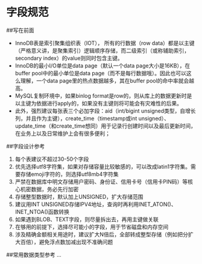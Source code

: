 # 字段规范

##写在前面
* InnoDB表是索引聚集组织表（IOT）， 所有的行数据（row data）都是以主键（严格意义讲，是聚集索引）逻辑顺序存储，而二级索引（或称辅助索引，secondary index）的value则同时包含主键。
* InnoDB的最小I/O单位是data page（默认一个data page大小是16KB），在buffer pool中的最小单位是data page（而不是每行数据哦）。因此也可以这么理解，一个data page里的热点数据越多，其在buffer pool的命中率就会越高。
* MySQL复制环境中，如果binlog format是row的，则从库上的数据更新时是以主键为依据进行apply的，如果没有主键则将可能会有灾难性的后果。
* 此外，强烈建议每张表三个必加字段：aid（int/bigint unsigned类型，自增长列，并且作为主键），create_time（timestamp或int unsigned）、update_time（和create_time想同）用于记录行创建时间以及最后更新时间，在业务上以及日常维护上会有很多便利；

##字段设计参考
1. 每个表建议不超过30-50个字段
2. 优先选择utf8字符集，如果对存储容量比较敏感的，可以改成latin1字符集。需要存储emoji字符的，则选择utf8mb4字符集
3. 严禁在数据库中明文存储用户密码、身份证、信用卡号（信用卡PIN码）等核心机密数据，务必先行加密
4. 存储整型数据时，默认加上UNSIGNED，扩大存储范围
5.	建议用INT UNSIGNED存储IPV4地址，查询时再利用INET_ATON()、INET_NTOA()函数转换
6. 如果遇到BLOB、TEXT字段，则尽量拆出去，再用主键做关联
7. 在够用的前提下，选择尽可能小的字段，用于节省磁盘和内存空间
8. 涉及精确金额相关用途时，建议扩大N倍后，全部转成整型存储（例如把分扩大百倍），避免浮点数加减出现不准确问题

##常用数据类型参考
...


